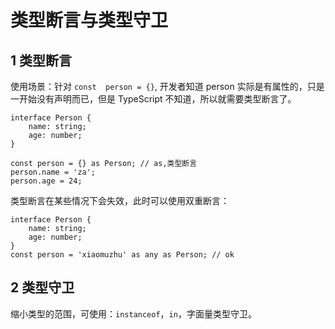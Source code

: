# 类型断言与类型守卫

## 1 **类型断言**

使用场景：针对 `const  person = {}`, 开发者知道 person 实际是有属性的，只是一开始没有声明而已，但是 TypeScript 不知道，所以就需要类型断言了。

```
interface Person {
    name: string;
    age: number;
}

const person = {} as Person; // as,类型断言
person.name = 'za';
person.age = 24;
```

类型断言在某些情况下会失效，此时可以使用双重断言：

```
interface Person {
	name: string;
	age: number;
}
const person = 'xiaomuzhu' as any as Person; // ok
```



## 2 类型守卫

缩小类型的范围，可使用：`instanceof`，`in`，字面量类型守卫。